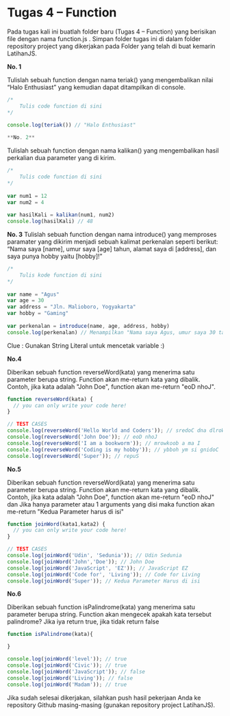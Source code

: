 # __Tugas 4 – Function__

Pada tugas kali ini buatlah folder baru (Tugas 4 – Function) yang berisikan file dengan nama function.js . Simpan folder tugas ini di dalam folder repository project yang dikerjakan pada Folder yang telah di buat kemarin LatihanJS.

**No. 1** 

Tulislah sebuah function dengan nama teriak() yang mengembalikan nilai “Halo Enthusiast” yang kemudian dapat ditampilkan di console.

```js
/*
    Tulis code function di sini
*/
 
console.log(teriak()) // "Halo Enthusiast" 

**No. 2**
```

Tulislah sebuah function dengan nama kalikan() yang mengembalikan hasil perkalian dua parameter yang di kirim.

```js
/*
    Tulis code function di sini
*/
 
var num1 = 12
var num2 = 4
 
var hasilKali = kalikan(num1, num2)
console.log(hasilKali) // 48
```


**No. 3** 
Tulislah sebuah function dengan nama introduce() yang memproses paramater yang dikirim menjadi sebuah kalimat perkenalan seperti berikut: “Nama saya [name], umur saya [age] tahun, alamat saya di [address], dan saya punya hobby yaitu [hobby]!”

```js
/* 
    Tulis kode function di sini
*/
 
var name = "Agus"
var age = 30
var address = "Jln. Malioboro, Yogyakarta"
var hobby = "Gaming"
 
var perkenalan = introduce(name, age, address, hobby)
console.log(perkenalan) // Menampilkan "Nama saya Agus, umur saya 30 tahun, alamat saya di Jln. Malioboro, Yogyakarta, dan saya punya hobby yaitu Gaming!" 
```
Clue : Gunakan String Literal untuk mencetak variable :)


**No.4**

Diberikan sebuah function reverseWord(kata) yang menerima satu parameter berupa string. Function akan me-return kata yang dibalik. Contoh, jika kata adalah "John Doe", function akan me-return "eoD nhoJ".

```js
function reverseWord(kata) {
  // you can only write your code here!
}

// TEST CASES
console.log(reverseWord('Hello World and Coders')); // sredoC dna dlroW olleH
console.log(reverseWord('John Doe')); // eoD nhoJ
console.log(reverseWord('I am a bookworm')); // mrowkoob a ma I
console.log(reverseWord('Coding is my hobby')); // ybboh ym si gnidoC
console.log(reverseWord('Super')); // repuS
```

**No.5**

Diberikan sebuah function reverseWord(kata) yang menerima satu parameter berupa string. Function akan me-return kata yang dibalik. Contoh, jika kata adalah "John Doe", function akan me-return "eoD nhoJ" dan
Jika hanya parameter atau 1 arguments yang disi maka function akan me-return "Kedua Parameter harus di isi"

```js
function joinWord(kata1,kata2) {
  // you can only write your code here!
}

// TEST CASES
console.log(joinWord('Udin', 'Sedunia')); // Udin Sedunia
console.log(joinWord('John','Doe')); // John Doe
console.log(joinWord('JavaScript', 'EZ')); // JavaScript EZ
console.log(joinWord('Code for', 'Living')); // Code for Living
console.log(joinWord('Super')); // Kedua Parameter Harus di isi
```

**No.6**

Diberikan sebuah function isPalindrome(kata) yang menerima satu parameter berupa string. Function akan mengecek apakah kata tersebut palindrome? Jika iya return true, jika tidak return false

```js
function isPalindrome(kata){

}

console.log(joinWord('level')); // true
console.log(joinWord('Civic')); // true
console.log(joinWord('JavaScript')); // false
console.log(joinWord('Living')); // false
console.log(joinWord('Madam')); // true
```

Jika sudah selesai dikerjakan, silahkan push hasil pekerjaan Anda ke repository Github masing-masing (gunakan repository project LatihanJS).

